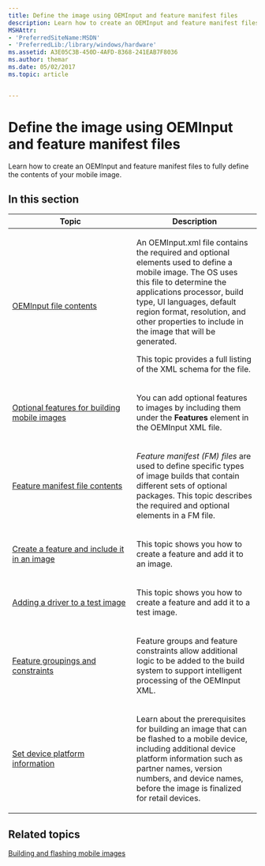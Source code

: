 ```yaml
---
title: Define the image using OEMInput and feature manifest files
description: Learn how to create an OEMInput and feature manifest files to fully define the contents of your mobile image.
MSHAttr:
- 'PreferredSiteName:MSDN'
- 'PreferredLib:/library/windows/hardware'
ms.assetid: A3E05C3B-450D-4AFD-8368-241EAB7F8036
ms.author: themar
ms.date: 05/02/2017
ms.topic: article


---
```


# Define the image using OEMInput and feature manifest files


Learn how to create an OEMInput and feature manifest files to fully define the contents of your mobile image.

## In this section


<table>
<colgroup>
<col width="50%" />
<col width="50%" />
</colgroup>
<thead>
<tr class="header">
<th>Topic</th>
<th>Description</th>
</tr>
</thead>
<tbody>
<tr class="odd">
<td><p><a href="oeminput-file-contents.md">OEMInput file contents</a></p></td>
<td><p>An OEMInput.xml file contains the required and optional elements used to define a mobile image. The OS uses this file to determine the applications processor, build type, UI languages, default region format, resolution, and other properties to include in the image that will be generated.</p>
<p>This topic provides a full listing of the XML schema for the file.</p></td>
</tr>
<tr class="even">
<td><p><a href="optional-features-for-building-images.md">Optional features for building mobile images</a></p></td>
<td><p>You can add optional features to images by including them under the <strong>Features</strong> element in the OEMInput XML file.</p></td>
</tr>
<tr class="odd">
<td><p><a href="feature-manifest-file-contents.md">Feature manifest file contents</a></p></td>
<td><p><em>Feature manifest (FM) files</em> are used to define specific types of image builds that contain different sets of optional packages. This topic describes the required and optional elements in a FM file.</p></td>
</tr>
<tr class="even">
<td><p><a href="create-a-feature-and-include-it-in-an-image.md">Create a feature and include it in an image</a></p></td>
<td><p>This topic shows you how to create a feature and add it to an image.</p></td>
</tr>
<tr class="odd">
<td><p><a href="adding-a-driver-to-a-test-image.md">Adding a driver to a test image</a></p></td>
<td><p>This topic shows you how to create a feature and add it to a test image.</p></td>
</tr>
<tr class="even">
<td><p><a href="feature-groupings-and-constraints.md">Feature groupings and constraints</a></p></td>
<td><p>Feature groups and feature constraints allow additional logic to be added to the build system to support intelligent processing of the OEMInput XML.</p></td>
</tr>
<tr class="odd">
<td><p><a href="set-device-platform-information.md">Set device platform information</a></p></td>
<td><p>Learn about the prerequisites for building an image that can be flashed to a mobile device, including additional device platform information such as partner names, version numbers, and device names, before the image is finalized for retail devices.</p></td>
</tr>
</tbody>
</table>

 

## Related topics


[Building and flashing mobile images](building-and-flashing-images.md)

 

 








